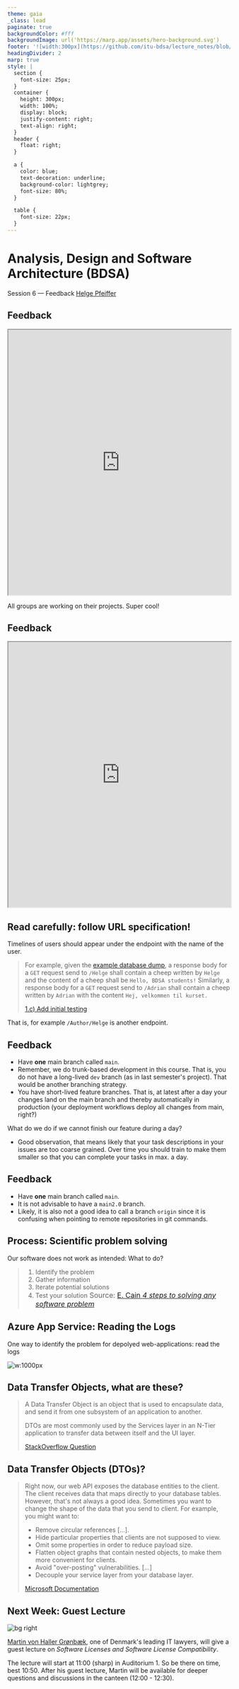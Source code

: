 ```yaml
---
theme: gaia
_class: lead
paginate: true
backgroundColor: #fff
backgroundImage: url('https://marp.app/assets/hero-background.svg')
footer: '![width:300px](https://github.com/itu-bdsa/lecture_notes/blob/main/images/banner.png?raw=true)'
headingDivider: 2
marp: true
style: |
  section {
    font-size: 25px;
  }
  container {
    height: 300px;
    width: 100%;
    display: block;
    justify-content: right;
    text-align: right;
  }
  header {
    float: right;
  }

  a {
    color: blue;
    text-decoration: underline;
    background-color: lightgrey;
    font-size: 80%;
  }

  table {
    font-size: 22px;
  }
---
```


# **Analysis, Design and Software Architecture (BDSA)**
Session 6 — Feedback
[Helge Pfeiffer](ropf@itu.dk)


## Feedback

<iframe src="https://itu-bdsa.github.io/status/org-commit-frequency.html" width="100%" height=600 scrolling="auto"></iframe>

All groups are working on their projects.
Super cool!


## Feedback

<iframe src="https://itu-bdsa.github.io/status/report_razor_apps.html" width="100%" height=600 scrolling="auto"></iframe>


## Read carefully: follow URL specification!

Timelines of users should appear under the endpoint with the name of the user.


  > For example, given the [example database dump](./data/dump.sql), a response body for a `GET` request send to `/Helge` shall contain a cheep written by `Helge` and the content of a cheep shall be `Hello, BDSA students!`
  > Similarly, a response body for a `GET` request send to `/Adrian` shall contain a cheep written by `Adrian` with the content `Hej, velkommen til kurset.`
  >
  > [1.c) Add initial testing](../session_05/README_PROJECT.md)

That is, for example `/Author/Helge` is another endpoint.


## Feedback

- Have **one** main branch called `main`.
- Remember, we do trunk-based development in this course. That is, you do not have a long-lived `dev` branch (as in last semester's project). That would be another branching strategy.
- You have short-lived feature branches. That is, at latest after a day your changes land on the main branch and thereby automatically in production (your deployment workflows deploy all changes from main, right?)

What do we do if we cannot finish our feature during a day?

- Good observation, that means likely that your task descriptions in your issues are too coarse grained. Over time you should train to make them smaller so that you can complete your tasks in max. a day.


## Feedback

- Have **one** main branch called `main`.
- It is not advisable to have a `main2.0` branch.
- Likely, it is also not a good idea to call a branch `origin` since it is confusing when pointing to remote repositories in git commands.


## Process: Scientific problem solving

Our software does not work as intended: What to do?

> 1. Identify the problem
> 2. Gather information
> 3. Iterate potential solutions
> 4. Test your solution<font size=3>
Source: <a href="https://www.oreilly.com/content/4-steps-to-solving-any-software-problem/">E. Cain <i>4 steps to solving any software problem</i></a>
</font>


## Azure App Service: Reading the Logs

One way to identify the problem for depolyed web-applications: read the logs

![w:1000px](images/azure_logs.png)


## Data Transfer Objects, what are these?

> A Data Transfer Object is an object that is used to encapsulate data, and send it from one subsystem of an application to another.
>
> DTOs are most commonly used by the Services layer in an N-Tier application to transfer data between itself and the UI layer.
>
> [StackOverflow Question](https://stackoverflow.com/questions/1051182/what-is-a-data-transfer-object-dto)


## Data Transfer Objects (DTOs)?

  > Right now, our web API exposes the database entities to the client. The client receives data that maps directly to your database tables. However, that's not always a good idea. Sometimes you want to change the shape of the data that you send to client. For example, you might want to:
  >
  > - Remove circular references [...].
  > - Hide particular properties that clients are not supposed to view.
  > - Omit some properties in order to reduce payload size.
  > - Flatten object graphs that contain nested objects, to make them more convenient for clients.
  > - Avoid "over-posting" vulnerabilities. [...]
  > - Decouple your service layer from your database layer.
  >
  > [Microsoft Documentation](https://learn.microsoft.com/en-us/aspnet/web-api/overview/data/using-web-api-with-entity-framework/part-5)


## Next Week: Guest Lecture

![bg right](https://www.twobirds.com/-/media/twobirdssite/people/lawyers/photos/denmark/martin-vonhaller/martin-vonhaller-mobile.jpg?h=435&iar=0&w=750&hash=2F2B45E76908434DCF00E39834D8F4C2)

[Martin von Haller Grønbæk](https://www.twobirds.com/en/people/m/martin-von-haller-groenbaek), one of Denmark's leading IT lawyers, will give a guest lecture on _Software Licenses and Software License Compatibility_.

The lecture will start at 11:00 (sharp) in Auditorium 1. So be there on time, best 10:50.
After his guest lecture, Martin will be available for deeper questions and discussions in the canteen (12:00 - 12:30).
